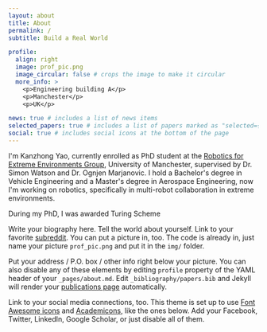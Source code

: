 ```yaml
---
layout: about
title: About
permalink: /
subtitle: Build a Real World

profile:
  align: right
  image: prof_pic.png
  image_circular: false # crops the image to make it circular
  more_info: >
    <p>Engineering building A</p>
    <p>Manchester</p>
    <p>UK</p>

news: true # includes a list of news items
selected_papers: true # includes a list of papers marked as "selected={true}"
social: true # includes social icons at the bottom of the page
---
```

I'm Kanzhong Yao, currently enrolled as PhD student at the [Robotics for Extreme Environments Group](https://uomrobotics.com/), University of Manchester, supervised by Dr. Simon Watson and Dr. Ognjen Marjanovic. I hold a Bachelor's degree in Vehicle Engineering and a Master's degree in Aerospace Engineering, now I'm working on robotics, specifically in multi-robot collaboration in extreme environments. 

During my PhD, I was awarded Turing Scheme 

Write your biography here. Tell the world about yourself. Link to your favorite [subreddit](https://uomrobotics.com/). You can put a picture in, too. The code is already in, just name your picture `prof_pic.png` and put it in the `img/` folder.

Put your address / P.O. box / other info right below your picture. You can also disable any of these elements by editing `profile` property of the YAML header of your `_pages/about.md`. Edit `_bibliography/papers.bib` and Jekyll will render your [publications page](/al-folio/publications/) automatically.

Link to your social media connections, too. This theme is set up to use [Font Awesome icons](https://fontawesome.com/) and [Academicons](https://jpswalsh.github.io/academicons/), like the ones below. Add your Facebook, Twitter, LinkedIn, Google Scholar, or just disable all of them.
